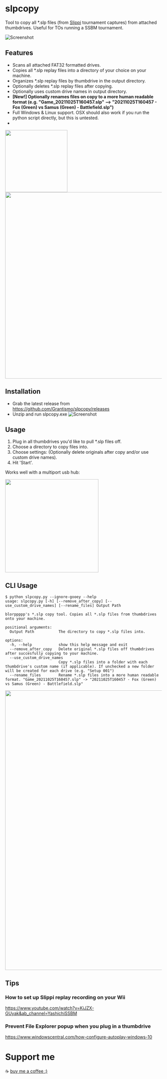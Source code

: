 # slpcopy
Tool to copy all *.slp files (from [Slippi](https://github.com/project-slippi/project-slippi) tournament captures) from attached thumbdrives. Useful for TOs running a SSBM tournament. 

![Screenshot](https://imgur.com/6boYxzE.png)

## Features

* Scans all attached FAT32 formatted drives.
* Copies all *.slp replay files into a directory of your choice on your machine.
* Organizes *.slp replay files by thumbdrive in the output directory.
* Optionally deletes *.slp replay files after copying. 
* Optionally uses custom drive names in output directory.
* **[New!] Optionally renames files on copy to a more human readable format (e.g. "Game_20211025T160457.slp" --> "20211025T160457 - Fox (Green) vs Samus (Green) - Battlefield.slp")**
* Full Windows & Linux support. OSX should also work if you run the python script directly, but this is untested.
* 
<img src="https://i.imgur.com/zAGVtME.png" width="200">
<img src="https://i.imgur.com/VZsv6hr.png" width="600">


## Installation

* Grab the latest release from https://github.com/Grantismo/slpcopy/releases
* Unzip and run slpcopy.exe
![Screenshot](https://i.imgur.com/2kktTeK.png)

## Usage
1. Plug in all thumbdrives you'd like to pull *.slp files off. 
1. Choose a directory to copy files into.
1. Choose settings: (Optionally delete originals after copy and/or use custom drive names).
1. Hit 'Start'.

Works well with a multiport usb hub:

<img src="https://i.imgur.com/tDVmnau.jpg" width="300">

## CLI Usage

```
$ python slpcopy.py --ignore-gooey --help
usage: slpcopy.py [-h] [--remove_after_copy] [--use_custom_drive_names] [--rename_files] Output Path

blorppppp's *.slp copy tool. Copies all *.slp files from thumbdrives onto your machine.

positional arguments:
  Output Path           The directory to copy *.slp files into.

options:
  -h, --help            show this help message and exit
  --remove_after_copy   Delete original *.slp files off thumbdrives after succesfully copying to your machine.
  --use_custom_drive_names
                        Copy *.slp files into a folder with each thumbdrive's custom name (if applicable). If unchecked a new folder will be created for each drive (e.g. "Setup 001")
  --rename_files        Rename *.slp files into a more human readable format. "Game_20211025T160457.slp" -> "20211025T160457 - Fox (Green) vs Samus (Green) - Battlefield.slp"
```
<img src="https://imgur.com/ornd613.jpg" width="900">

## Tips
### How to set up Slippi replay recording on your Wii
https://www.youtube.com/watch?v=KiJZX-GUyak&ab_channel=YashichiSSBM

### Prevent File Explorer popup when you plug in a thumbdrive
https://www.windowscentral.com/how-configure-autoplay-windows-10

# Support me
☕ [buy me a coffee :)](https://www.buymeacoffee.com/blorppppp)
